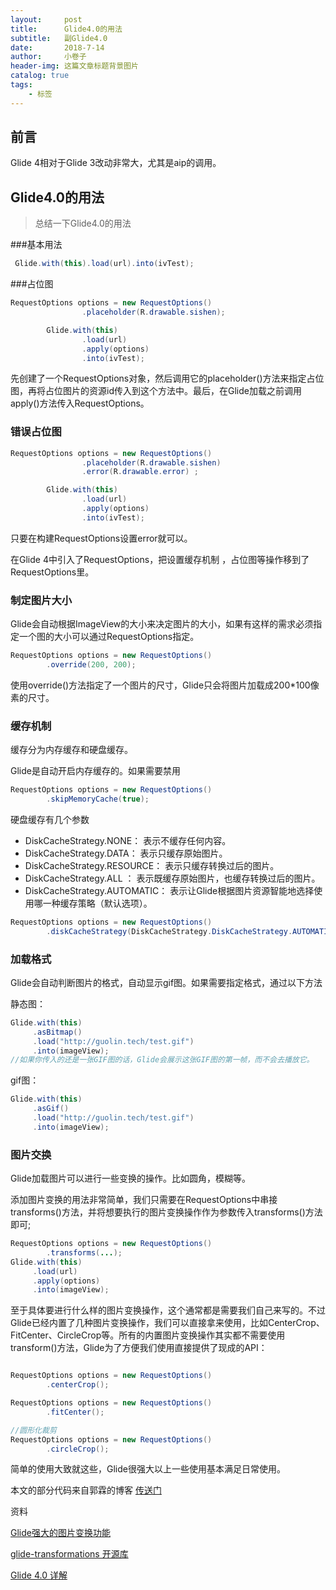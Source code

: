 ```yaml
---
layout:     post  
title:      Glide4.0的用法 
subtitle:   副Glide4.0
date:       2018-7-14
author:     小卷子
header-img: 这篇文章标题背景图片
catalog: true
tags:
    - 标签
---
```


## 前言

Glide 4相对于Glide 3改动非常大，尤其是aip的调用。


## Glide4.0的用法

>总结一下Glide4.0的用法



###基本用法

~~~java
 Glide.with(this).load(url).into(ivTest);
~~~



###占位图

~~~java
RequestOptions options = new RequestOptions()
                .placeholder(R.drawable.sishen);

        Glide.with(this)
                .load(url)
                .apply(options)
                .into(ivTest);
~~~

先创建了一个RequestOptions对象，然后调用它的placeholder()方法来指定占位图，再将占位图片的资源id传入到这个方法中。最后，在Glide加载之前调用apply()方法传入RequestOptions。



### 错误占位图

~~~java
RequestOptions options = new RequestOptions()
                .placeholder(R.drawable.sishen)
  				.error(R.drawable.error) ;

        Glide.with(this)
                .load(url)
                .apply(options)
                .into(ivTest);
~~~

只要在构建RequestOptions设置error就可以。



在Glide 4中引入了RequestOptions，把设置缓存机制 ，占位图等操作移到了RequestOptions里。



### 制定图片大小

Glide会自动根据ImageView的大小来决定图片的大小，如果有这样的需求必须指定一个图的大小可以通过RequestOptions指定。

~~~java
RequestOptions options = new RequestOptions() 
        .override(200, 200); 
~~~

使用override()方法指定了一个图片的尺寸，Glide只会将图片加载成200*100像素的尺寸。



### 缓存机制

缓存分为内存缓存和硬盘缓存。

Glide是自动开启内存缓存的。如果需要禁用 

~~~java
RequestOptions options = new RequestOptions() 
        .skipMemoryCache(true); 
~~~

硬盘缓存有几个参数

- DiskCacheStrategy.NONE： 表示不缓存任何内容。
- DiskCacheStrategy.DATA： 表示只缓存原始图片。
- DiskCacheStrategy.RESOURCE： 表示只缓存转换过后的图片。
- DiskCacheStrategy.ALL ： 表示既缓存原始图片，也缓存转换过后的图片。
- DiskCacheStrategy.AUTOMATIC： 表示让Glide根据图片资源智能地选择使用哪一种缓存策略（默认选项）。

~~~java
RequestOptions options = new RequestOptions() 
        .diskCacheStrategy(DiskCacheStrategy.DiskCacheStrategy.AUTOMATIC); 
~~~





### 加载格式

Glide会自动判断图片的格式，自动显示gif图。如果需要指定格式，通过以下方法

静态图：

~~~java
Glide.with(this) 
     .asBitmap() 
     .load("http://guolin.tech/test.gif") 
     .into(imageView);
//如果你传入的还是一张GIF图的话，Glide会展示这张GIF图的第一帧，而不会去播放它。
~~~

gif图：

~~~java
Glide.with(this) 
     .asGif() 
     .load("http://guolin.tech/test.gif") 
     .into(imageView);
~~~



### 图片交换

Glide加载图片可以进行一些变换的操作。比如圆角，模糊等。

添加图片变换的用法非常简单，我们只需要在RequestOptions中串接transforms()方法，并将想要执行的图片变换操作作为参数传入transforms()方法即可;

~~~java
RequestOptions options = new RequestOptions() 
        .transforms(...); 
Glide.with(this) 
     .load(url) 
     .apply(options) 
     .into(imageView);
~~~

至于具体要进行什么样的图片变换操作，这个通常都是需要我们自己来写的。不过Glide已经内置了几种图片变换操作，我们可以直接拿来使用，比如CenterCrop、FitCenter、CircleCrop等。所有的内置图片变换操作其实都不需要使用transform()方法，Glide为了方便我们使用直接提供了现成的API：

~~~java

RequestOptions options = new RequestOptions() 
        .centerCrop(); 

RequestOptions options = new RequestOptions() 
        .fitCenter(); 

//圆形化裁剪
RequestOptions options = new RequestOptions() 
        .circleCrop();
~~~



简单的使用大致就这些，Glide很强大以上一些使用基本满足日常使用。

本文的部分代码来自郭霖的博客  [传送门](https://blog.csdn.net/guolin_blog/article/details/78582548)

资料

[Glide强大的图片变换功能](http://mp.weixin.qq.com/s?__biz=MzA5MzI3NjE2MA==&mid=2650240954&idx=1&sn=ae2d948e23176f416a6a91294a4c0ae2&chksm=886386d5bf140fc3e3d86ff8111ac801c4f617cbaa9ae6bbf83986a04ccc00187342c8685129&scene=21#wechat_redirect)

[glide-transformations 开源库](http://b8d4a0cb.wiz03.com/share/s/2URa3b3hL4vm2SkXdu3aS8KK2CLBPK0XzAyI2EKj-k1V_KUe)

[Glide 4.0 详解](https://juejin.im/entry/5924f28eda2f60005d7725b2)

